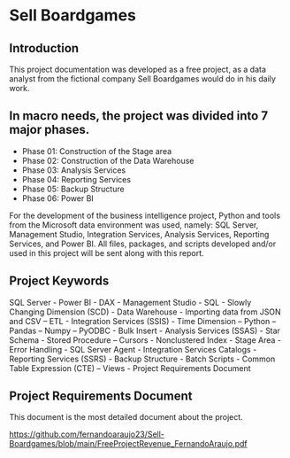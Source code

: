 # Sell Boardgames

## Introduction
This project documentation was developed as a free project, as a data analyst from
the fictional company Sell Boardgames would do in his daily work.

## In macro needs, the project was divided into 7 major phases.

- Phase 01: Construction of the Stage area
- Phase 02: Construction of the Data Warehouse
- Phase 03: Analysis Services
- Phase 04: Reporting Services
- Phase 05: Backup Structure
- Phase 06: Power BI

For the development of the business intelligence project, Python and tools from
the Microsoft data environment was used, namely: SQL Server, Management Studio,
Integration Services, Analysis Services, Reporting Services, and Power BI.
All files, packages, and scripts developed and/or used in this project will be sent
along with this report.

## Project Keywords
SQL Server - Power BI - DAX - Management Studio - SQL - Slowly Changing
Dimension (SCD) - Data Warehouse - Importing data from JSON and CSV – ETL -
Integration Services (SSIS) - Time Dimension – Python – Pandas – Numpy – PyODBC -
Bulk Insert - Analysis Services (SSAS) - Star Schema - Stored Procedure – Cursors -
Nonclustered Index - Stage Area - Error Handling - SQL Server Agent - Integration
Services Catalogs - Reporting Services (SSRS) - Backup Structure - Batch Scripts - 
Common Table Expression (CTE) – Views - Project Requirements Document

## Project Requirements Document
This document is the most detailed document about the project. 

https://github.com/fernandoaraujo23/Sell-Boardgames/blob/main/FreeProjectRevenue_FernandoAraujo.pdf




